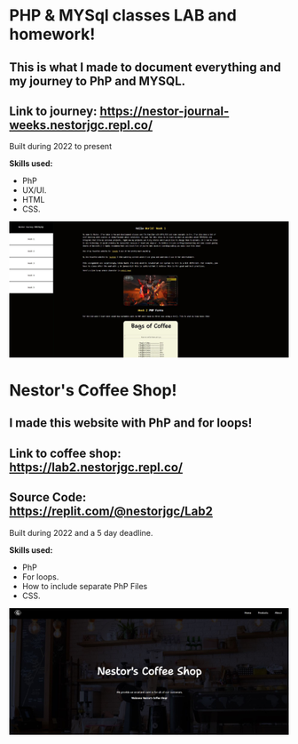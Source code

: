 # PHP & MYSql classes LAB and homework!
## This is what I made to document everything and my journey to PhP and MYSQL.
## Link to journey: https://nestor-journal-weeks.nestorjgc.repl.co/

<p>Built during 2022 to present</p>

<b>Skills used:</b>
  <p></p>
  <ul>
  <li>PhP</li>
  <li>UX/UI.</li>
  <li>HTML</li>
  <li>CSS.</li>
</ul>

![](https://github.com/nestorjgc/PHP/blob/main/assets/first.JPG)


# Nestor's Coffee Shop!
## I made this website with PhP and for loops!
## Link to coffee shop: https://lab2.nestorjgc.repl.co/
## Source Code: https://replit.com/@nestorjgc/Lab2

<p>Built during 2022 and a 5 day deadline.</p>

<b>Skills used:</b>
  <p></p>
  <ul>
  <li>PhP</li>
  <li>For loops.</li>
  <li>How to include separate PhP Files</li>
  <li>CSS.</li>
</ul>

![](https://github.com/nestorjgc/PHP/blob/main/assets/two.JPG)


